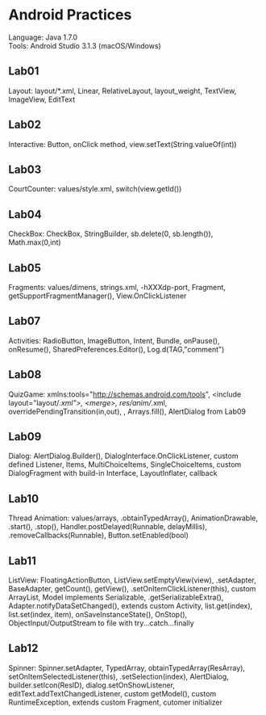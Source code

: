 # Android Practices

Language: Java 1.7.0  
Tools: Android Studio 3.1.3 (macOS/Windows)  

## Lab01
Layout: layout/*.xml, Linear, RelativeLayout, layout_weight, TextView, ImageView, EditText  

## Lab02
Interactive: Button, onClick method, view.setText(String.valueOf(int))  

## Lab03
CourtCounter: values/style.xml, switch(view.getId())  

## Lab04
CheckBox: CheckBox, StringBuilder, sb.delete(0, sb.length()), Math.max(0,int)  

## Lab05
Fragments: values/dimens, strings.xml, -hXXXdp-port, Fragment, getSupportFragmentManager(), View.OnClickListener  

## Lab07
Activities: RadioButton, ImageButton, Intent, Bundle, onPause(), onResume(), SharedPreferences.Editor(), Log.d(TAG,"comment")  

## Lab08
QuizGame: xmlns:tools="http://schemas.android.com/tools", \<include layout="layout/*.xml">, \<merge>, res/anim/*.xml, overridePendingTransition(in,out), <string-array>, Arrays.fill(), AlertDialog from Lab09  

## Lab09
Dialog: AlertDialog.Builder(), DialogInterface.OnClickListener, custom defined Listener, Items, MultiChoiceItems, SingleChoiceItems, custom DialogFragment with build-in Interface, LayoutInflater, callback  

## Lab10
Thread Animation: values/arrays, .obtainTypedArray(), AnimationDrawable, .start(), .stop(), Handler.postDelayed(Runnable, delayMillis), .removeCallbacks(Runnable), Button.setEnabled(bool)  

## Lab11
ListView: FloatingActionButton, ListView.setEmptyView(view), .setAdapter, BaseAdapter, getCount(), getView(), .setOnItemClickListener(this), custom ArrayList<Model>, Model implements Serializable, .getSerializableExtra(), Adapter.notifyDataSetChanged(), extends custom Activity, list.get(index), list.set(index, item), onSaveInstanceState(), OnStop(), ObjectInput/OutputStream to file with try...catch...finally  

## Lab12
Spinner: Spinner.setAdapter, TypedArray, obtainTypedArray(ResArray), setOnItemSelectedListener(this), .setSelection(index), AlertDialog, builder.setIcon(ResID), dialog.setOnShowListener, editText.addTextChangedListener, custom getModel(), custom RuntimeException, extends custom Fragment, cutomer initializer

